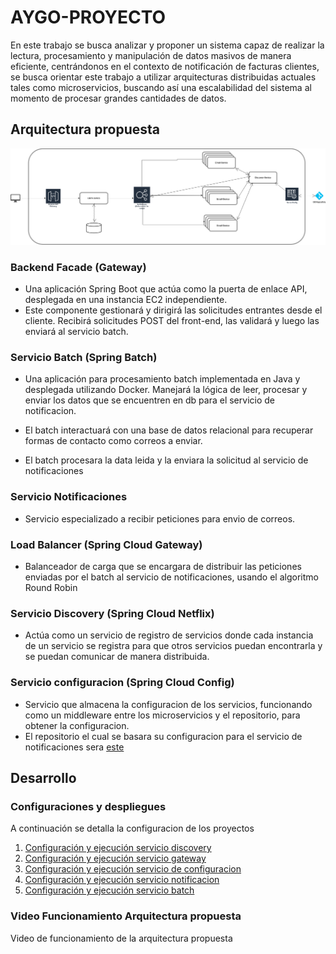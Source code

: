 # AYGO-PROYECTO
En este trabajo se busca analizar y proponer un sistema capaz de realizar la lectura, procesamiento y manipulación de datos masivos de manera eficiente, centrándonos en el contexto de notificación de facturas clientes, se busca orientar este trabajo a utilizar arquitecturas distribuidas actuales tales como microservicios, buscando así una escalabilidad del sistema al momento de procesar grandes cantidades de datos.

## Arquitectura propuesta 

![alt text](docs/images/02-componentes.drawio.png)


### Backend Facade (Gateway)
- Una aplicación Spring Boot que actúa como la puerta de enlace API, desplegada en una instancia EC2 independiente.
- Este componente gestionará y dirigirá las solicitudes entrantes desde el cliente. Recibirá solicitudes POST del front-end, las validará y luego las enviará al servicio batch.

### Servicio Batch (Spring Batch)
- Una aplicación para procesamiento batch implementada en Java y desplegada utilizando Docker. Manejará la lógica de leer, procesar y enviar los datos que se encuentren en db para el servicio de notificacion.

- El batch  interactuará con una base de datos relacional para recuperar formas de contacto como correos a enviar.
- El batch procesara la data leida y la enviara la solicitud al servicio de notificaciones

### Servicio Notificaciones 
- Servicio especializado a recibir peticiones para envio de correos.

### Load Balancer (Spring Cloud Gateway)
- Balanceador de carga que se encargara de distribuir las peticiones enviadas por el batch al servicio de notificaciones, usando el algoritmo Round Robin

### Servicio Discovery (Spring Cloud Netflix)

- Actúa como un servicio de registro de servicios donde cada instancia de un servicio se registra para que otros servicios puedan encontrarla y se puedan comunicar de manera distribuida.


### Servicio configuracion (Spring Cloud Config)

- Servicio que almacena la configuracion de los servicios, funcionando como un middleware entre los microservicios y el repositorio, para obtener la configuracion.
- El repositorio el cual se basara su configuracion para el servicio de notificaciones sera [este](https://github.com/Rincon10/AYGO-PROYECTO-CONFIG)

## Desarrollo 

### Configuraciones y despliegues
A continuación se detalla la configuracion de los proyectos


1. [Configuración y ejecución servicio discovery](01-discovery-service/README.md)
2. [Configuración y ejecución servicio gateway](02-api-gateway-service/README.md)
3. [Configuración y ejecución servicio de configuracion](03-config-service/README.md)
4. [Configuración y ejecución servicio notificacion](04-notification-service/README.md)
5. [Configuración y ejecución servicio batch](05-batch-service/README.md)

### Video Funcionamiento Arquitectura propuesta

Video de funcionamiento de la arquitectura propuesta